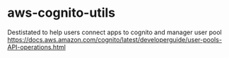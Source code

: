 # aws-cognito-utils
Destistated to help users connect apps to cognito and manager user pool
https://docs.aws.amazon.com/cognito/latest/developerguide/user-pools-API-operations.html
